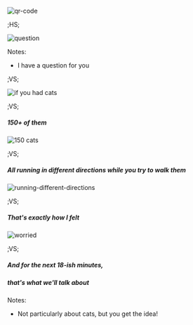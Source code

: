 <!-- .slide: id="qr-code" -->
![qr-code](assets/images/monorepo-with-nx/qr-code.png)<!-- .element: style="height: 500px; width: 500px; object-fit: contain;" -->

;HS;


<!-- .slide: id="8b55864d421a" -->
 ![question](assets/images/monorepo-with-nx/question.webp) 

Notes:

- I have a question for you

;VS;
<!-- .slide: id="5b2c2259486e" -->

![if you had cats](assets/images/monorepo-with-nx/if-you-had-cats.webp)

;VS;
<!-- .slide: id="d616471ee3e5" -->
 

##### 150+ of them

![150 cats](assets/images/monorepo-with-nx/150-cats.webp)

;VS;
<!-- .slide: id="cf1c84fe455d" -->
 

##### All running in different directions while you try to walk them

![running-different-directions](assets/images/monorepo-with-nx/running-different-directions-5.webp)

;VS;
<!-- .slide: id="1e38e3cf597a" -->
 

##### That's exactly how I felt

![worried](assets/images/monorepo-with-nx/worried.webp)

;VS;
<!-- .slide: id="15f74ff1790e" -->

##### And for the next 18-ish minutes, 
##### that's what we'll talk about <!-- .element class="fragment" -->

Notes:
- Not particularly about cats, but you get the idea!